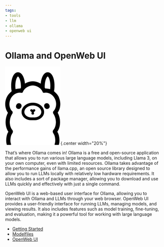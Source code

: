 ```yaml
---
tags:
- tools
- llm
- ollama
- openweb ui
---
```

# Ollama and OpenWeb UI

![](img/logo.png){.center width="20%"}


That’s where Ollama comes in! Ollama is a free and open-source application that allows you to run various large language models, including Llama 3, on your own computer, even with limited resources. Ollama takes advantage of the performance gains of llama.cpp, an open source library designed to allow you to run LLMs locally with relatively low hardware requirements. It also includes a sort of package manager, allowing you to download and use LLMs quickly and effectively with just a single command.

OpenWeb UI is a web-based user interface for Ollama, allowing you to interact with Ollama and LLMs through your web browser. OpenWeb UI provides a user-friendly interface for running LLMs, managing models, and viewing results. It also includes features such as model training, fine-tuning, and evaluation, making it a powerful tool for working with large language models.

- [Getting Started](./getting-started.md)
- [Modelfiles](./modelfile.md)
- [OpenWeb UI](./openwebui.md)